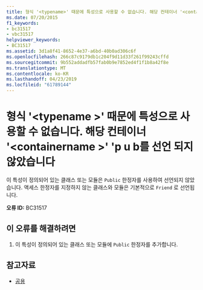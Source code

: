 ```yaml
---
title: 형식 '<typename>' 때문에 특성으로 사용할 수 없습니다. 해당 컨테이너 '<containername>' 'p u b를 선언 되지 않았습니다
ms.date: 07/20/2015
f1_keywords:
- bc31517
- vbc31517
helpviewer_keywords:
- BC31517
ms.assetid: 3d1a8f41-8652-4e37-a6bd-40b0ad306c6f
ms.openlocfilehash: 266c87c9179db1c204f9d11d33f261f99243cffd
ms.sourcegitcommit: 9b552addadfb57fab0b9e7852ed4f1f1b8a42f8e
ms.translationtype: MT
ms.contentlocale: ko-KR
ms.lasthandoff: 04/23/2019
ms.locfileid: "61789144"
---
```

# <a name="type-typename-cannot-be-used-as-an-attribute-because-its-container-containername-is-not-declared-public"></a>형식 '\<typename >' 때문에 특성으로 사용할 수 없습니다. 해당 컨테이너 '\<containername >' 'p u b를 선언 되지 않았습니다
이 특성이 정의되어 있는 클래스 또는 모듈은 `Public` 한정자를 사용하여 선언되지 않았습니다. 액세스 한정자를 지정하지 않는 클래스와 모듈은 기본적으로 `Friend` 로 선언됩니다.  
  
 **오류 ID:** BC31517  
  
## <a name="to-correct-this-error"></a>이 오류를 해결하려면  
  
1. 이 특성이 정의되어 있는 클래스 또는 모듈에 `Public` 한정자를 추가합니다.  
  
## <a name="see-also"></a>참고자료

- [공용](../../visual-basic/language-reference/modifiers/public.md)
